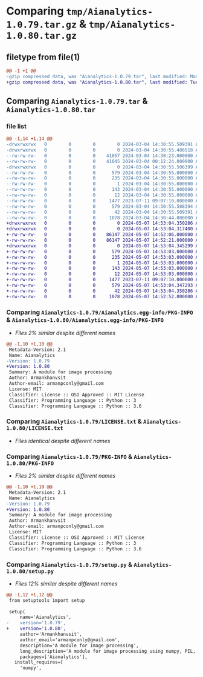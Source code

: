 # Comparing `tmp/Aianalytics-1.0.79.tar.gz` & `tmp/Aianalytics-1.0.80.tar.gz`

## filetype from file(1)

```diff
@@ -1 +1 @@
-gzip compressed data, was "Aianalytics-1.0.79.tar", last modified: Mon Mar  4 14:30:55 2024, max compression
+gzip compressed data, was "Aianalytics-1.0.80.tar", last modified: Tue May  7 14:53:04 2024, max compression
```

## Comparing `Aianalytics-1.0.79.tar` & `Aianalytics-1.0.80.tar`

### file list

```diff
@@ -1,14 +1,14 @@
-drwxrwxrwx   0        0        0        0 2024-03-04 14:30:55.509391 Aianalytics-1.0.79/
-drwxrwxrwx   0        0        0        0 2024-03-04 14:30:55.486518 Aianalytics-1.0.79/Aianalytics/
--rw-rw-rw-   0        0        0    41057 2024-03-04 14:30:23.000000 Aianalytics-1.0.79/Aianalytics/__init__.py
--rw-rw-rw-   0        0        0    41045 2024-03-04 00:12:24.000000 Aianalytics-1.0.79/Aianalytics/a.py
-drwxrwxrwx   0        0        0        0 2024-03-04 14:30:55.506399 Aianalytics-1.0.79/Aianalytics.egg-info/
--rw-rw-rw-   0        0        0      579 2024-03-04 14:30:55.000000 Aianalytics-1.0.79/Aianalytics.egg-info/PKG-INFO
--rw-rw-rw-   0        0        0      235 2024-03-04 14:30:55.000000 Aianalytics-1.0.79/Aianalytics.egg-info/SOURCES.txt
--rw-rw-rw-   0        0        0        1 2024-03-04 14:30:55.000000 Aianalytics-1.0.79/Aianalytics.egg-info/dependency_links.txt
--rw-rw-rw-   0        0        0      143 2024-03-04 14:30:55.000000 Aianalytics-1.0.79/Aianalytics.egg-info/requires.txt
--rw-rw-rw-   0        0        0       12 2024-03-04 14:30:55.000000 Aianalytics-1.0.79/Aianalytics.egg-info/top_level.txt
--rw-rw-rw-   0        0        0     1477 2023-07-11 09:07:10.000000 Aianalytics-1.0.79/LICENSE.txt
--rw-rw-rw-   0        0        0      579 2024-03-04 14:30:55.508394 Aianalytics-1.0.79/PKG-INFO
--rw-rw-rw-   0        0        0       42 2024-03-04 14:30:55.509391 Aianalytics-1.0.79/setup.cfg
--rw-rw-rw-   0        0        0     1078 2024-03-04 14:30:44.000000 Aianalytics-1.0.79/setup.py
+drwxrwxrwx   0        0        0        0 2024-05-07 14:53:04.350286 Aianalytics-1.0.80/
+drwxrwxrwx   0        0        0        0 2024-05-07 14:53:04.317400 Aianalytics-1.0.80/Aianalytics/
+-rw-rw-rw-   0        0        0    86147 2024-05-07 14:52:06.000000 Aianalytics-1.0.80/Aianalytics/__init__.py
+-rw-rw-rw-   0        0        0    86147 2024-05-07 14:52:21.000000 Aianalytics-1.0.80/Aianalytics/a.py
+drwxrwxrwx   0        0        0        0 2024-05-07 14:53:04.345299 Aianalytics-1.0.80/Aianalytics.egg-info/
+-rw-rw-rw-   0        0        0      579 2024-05-07 14:53:03.000000 Aianalytics-1.0.80/Aianalytics.egg-info/PKG-INFO
+-rw-rw-rw-   0        0        0      235 2024-05-07 14:53:03.000000 Aianalytics-1.0.80/Aianalytics.egg-info/SOURCES.txt
+-rw-rw-rw-   0        0        0        1 2024-05-07 14:53:03.000000 Aianalytics-1.0.80/Aianalytics.egg-info/dependency_links.txt
+-rw-rw-rw-   0        0        0      143 2024-05-07 14:53:03.000000 Aianalytics-1.0.80/Aianalytics.egg-info/requires.txt
+-rw-rw-rw-   0        0        0       12 2024-05-07 14:53:03.000000 Aianalytics-1.0.80/Aianalytics.egg-info/top_level.txt
+-rw-rw-rw-   0        0        0     1477 2023-07-11 09:07:10.000000 Aianalytics-1.0.80/LICENSE.txt
+-rw-rw-rw-   0        0        0      579 2024-05-07 14:53:04.347293 Aianalytics-1.0.80/PKG-INFO
+-rw-rw-rw-   0        0        0       42 2024-05-07 14:53:04.350286 Aianalytics-1.0.80/setup.cfg
+-rw-rw-rw-   0        0        0     1078 2024-05-07 14:52:52.000000 Aianalytics-1.0.80/setup.py
```

### Comparing `Aianalytics-1.0.79/Aianalytics.egg-info/PKG-INFO` & `Aianalytics-1.0.80/Aianalytics.egg-info/PKG-INFO`

 * *Files 2% similar despite different names*

```diff
@@ -1,10 +1,10 @@
 Metadata-Version: 2.1
 Name: Aianalytics
-Version: 1.0.79
+Version: 1.0.80
 Summary: A module for image processing
 Author: Armankhanvsit
 Author-email: armanpconly@gmail.com
 License: MIT
 Classifier: License :: OSI Approved :: MIT License
 Classifier: Programming Language :: Python :: 3
 Classifier: Programming Language :: Python :: 3.6
```

### Comparing `Aianalytics-1.0.79/LICENSE.txt` & `Aianalytics-1.0.80/LICENSE.txt`

 * *Files identical despite different names*

### Comparing `Aianalytics-1.0.79/PKG-INFO` & `Aianalytics-1.0.80/PKG-INFO`

 * *Files 2% similar despite different names*

```diff
@@ -1,10 +1,10 @@
 Metadata-Version: 2.1
 Name: Aianalytics
-Version: 1.0.79
+Version: 1.0.80
 Summary: A module for image processing
 Author: Armankhanvsit
 Author-email: armanpconly@gmail.com
 License: MIT
 Classifier: License :: OSI Approved :: MIT License
 Classifier: Programming Language :: Python :: 3
 Classifier: Programming Language :: Python :: 3.6
```

### Comparing `Aianalytics-1.0.79/setup.py` & `Aianalytics-1.0.80/setup.py`

 * *Files 12% similar despite different names*

```diff
@@ -1,12 +1,12 @@
 from setuptools import setup
 
 setup(
     name='Aianalytics',
-    version='1.0.79',
+    version='1.0.80',
     author='Armankhanvsit',
     author_email='armanpconly@gmail.com',
     description='A module for image processing',
     long_description='A module for image processing using numpy, PIL, scipy, and matplotlib.',
     packages=['Aianalytics'],
   install_requires=[
     'numpy',
```

